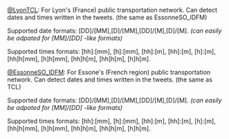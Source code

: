 [@LyonTCL](code/custom%20date&time/TCL%20@LyonTCL.gs): For Lyon's (France) public transportation network. Can detect dates and times written in the tweets. (the same as EssonneSO_IDFM)

  Supported date formats: \[DD\]/\[MM\],\[D\]/\[MM\],\[DD\]/\[M\],\[D\]/\[M\]. *(can easily be adpated for \[MM\]/\[DD\] -like formats)*
  
  Supported times formats: \[hh\]:\[mm\], \[h\]:\[mm\], \[hh\]:\[m\], \[hh\]:\[m\], \[h\]:\[m\], \[hh\]h\[mm\], \[h\]h\[mm\], \[hh\]h\[m\], \[hh\]h\[m\], \[h\]h\[m\]. 

[@EssonneSO_IDFM](code/custom%20date&time/Bus%20Essonne%20Sud%20Ouest%20@EssonneSO_IDFM.gs): For Essone's (French region) public transportation network. Can detect dates and times written in the tweets. (the same as TCL)

  Supported date formats: \[DD\]/\[MM\],\[D\]/\[MM\],\[DD\]/\[M\],\[D\]/\[M\]. *(can easily be adpated for \[MM\]/\[DD\] -like formats)*
  
  Supported times formats: \[hh\]:\[mm\], \[h\]:\[mm\], \[hh\]:\[m\], \[hh\]:\[m\], \[h\]:\[m\], \[hh\]h\[mm\], \[h\]h\[mm\], \[hh\]h\[m\], \[hh\]h\[m\], \[h\]h\[m\]. 
